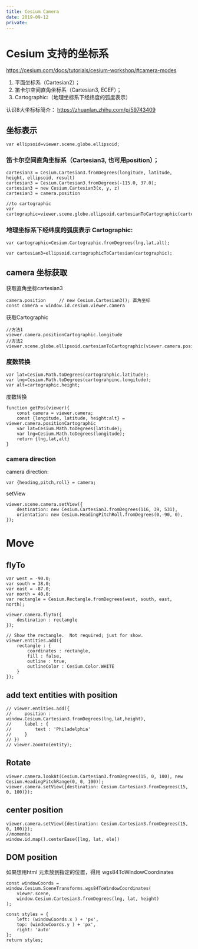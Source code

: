 ```yaml
---
title: Cesium Camera
date: 2019-09-12
private:
---
```

# Cesium 支持的坐标系
https://cesium.com/docs/tutorials/cesium-workshop/#camera-modes
1. 平面坐标系（Cartesian2）；
2. 笛卡尔空间直角坐标系（Cartesian3, ECEF）；
3. Cartographic:（地理坐标系下经纬度的弧度表示）

认识8大坐标标简介：
https://zhuanlan.zhihu.com/p/59743409

## 坐标表示
    var ellipsoid=viewer.scene.globe.ellipsoid;

### 笛卡尔空间直角坐标系（Cartesian3, 也可用position）；

    cartesian3 = Cesium.Cartesian3.fromDegrees(longitude, latitude, height, ellipsoid, result) 
    cartesian3 = Cesium.Cartesian3.fromDegrees(-115.0, 37.0);
    cartesian3 = new Cesium.Cartesian3(x, y, z)
    cartesian3 = camera.position

    //to cartographic
    var cartographic=viewer.scene.globe.ellipsoid.cartesianToCartographic(cartesian3);

### 地理坐标系下经纬度的弧度表示 Cartographic:

    var cartographic=Cesium.Cartographic.fromDegrees(lng,lat,alt);

    var cartesian3=ellipsoid.cartographicToCartesian(cartographic);

## camera 坐标获取
获取直角坐标cartesian3

    camera.position     // new Cesium.Cartesian3(); 直角坐标
    const camera = window.id.cesium.viewer.camera

获取Cartographic

    //方法1
    viewer.camera.positionCartographic.longitude
    //方法2
    viewer.scene.globe.ellipsoid.cartesianToCartographic(viewer.camera.position).height

### 度数转换

    var lat=Cesium.Math.toDegrees(cartograhphic.latitude);
    var lng=Cesium.Math.toDegrees(cartograhpinc.longitude);
    var alt=cartographic.height;

度数转换

    function getPos(viewer){
        const camera = viewer.camera;
        const {longitude, latitude, height:alt} = viewer.camera.positionCartographic
        var lat=Cesium.Math.toDegrees(latitude);
        var lng=Cesium.Math.toDegrees(longitude);
        return {lng,lat,alt}
    }

### camera direction
camera direction:

    var {heading,pitch,roll} = camera;

setView

    viewer.scene.camera.setView({
        destination: new Cesium.Cartesian3.fromDegrees(116, 39, 531),
        orientation: new Cesium.HeadingPitchRoll.fromDegrees(0,-90, 0),
    });

# Move
## flyTo

    var west = -90.0;
    var south = 38.0;
    var east = -87.0;
    var north = 40.0;
    var rectangle = Cesium.Rectangle.fromDegrees(west, south, east, north);

    viewer.camera.flyTo({
        destination : rectangle
    });

    // Show the rectangle.  Not required; just for show.
    viewer.entities.add({
        rectangle : {
            coordinates : rectangle,
            fill : false,
            outline : true,
            outlineColor : Cesium.Color.WHITE
        }
    });

## add text entities with position

    // viewer.entities.add({
    //     position : window.Cesium.Cartesian3.fromDegrees(lng,lat,height),
    //     label : {
    //         text : 'Philadelphia'
    //     }
    // })
    // viewer.zoomTo(entity);

## Rotate

    viewer.camera.lookAt(Cesium.Cartesian3.fromDegrees(15, 0, 100), new Cesium.HeadingPitchRange(0, 0, 100));
    viewer.camera.setView({destination: Cesium.Cartesian3.fromDegrees(15, 0, 100)});

## center position
    viewer.camera.setView({destination: Cesium.Cartesian3.fromDegrees(15, 0, 100)});
    //momenta
    window.id.map().centerEase([lng, lat, ele])


## DOM position
如果想用html 元素放到指定的位置，得用 wgs84ToWindowCoordinates

    const windowCoords = window.Cesium.SceneTransforms.wgs84ToWindowCoordinates(
        viewer.scene,
        window.Cesium.Cartesian3.fromDegrees(lng, lat, height)
    );

    const styles = {
        left: (windowCoords.x ) + 'px',
        top: (windowCoords.y ) + 'px',
        right: 'auto'
    };
    return styles;